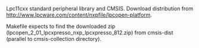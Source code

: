 Lpc11cxx standard peripheral library and CMSIS.
Download distribution from http://www.lpcware.com/content/nxpfile/lpcopen-platform.

Makefile expects to find the downloaded zip (lpcopen_2_01_lpcxpresso_nxp_lpcxpresso_812.zip) from
cmsis-dist (parallel to cmsis-collection directory).

